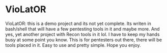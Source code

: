# VioLatOR
VioLatOR:
this is a demo project and its not yet complete. Its writen in bash/shell that will have a few pentesting tools in it and maybe more.
And yes, yet another project with Recon tools in it lol. I have to keep my hands busy at some point you know.
This is for pentesters out there, there will be tools placed in it. Easy to use and pretty simple.
Hope you enjoy.
